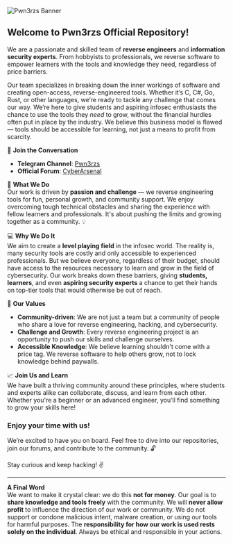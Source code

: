![Pwn3rzs Banner](https://img.shields.io/badge/Pwn3rzs-8A2BE2?style=for-the-badge&color=purple)

## Welcome to Pwn3rzs Official Repository!

We are a passionate and skilled team of **reverse engineers** and **information security experts**. From hobbyists to professionals, we reverse software to empower learners with the tools and knowledge they need, regardless of price barriers.

Our team specializes in breaking down the inner workings of software and creating open-access, reverse-engineered tools. Whether it’s C, C#, Go, Rust, or other languages, we’re ready to tackle any challenge that comes our way. We’re here to give students and aspiring infosec enthusiasts the chance to use the tools they *need* to grow, without the financial hurdles often put in place by the industry. We believe this business model is flawed — tools should be accessible for learning, not just a means to profit from scarcity.

💬 **Join the Conversation**  
- **Telegram Channel**: [Pwn3rzs](https://t.me/Pwn3rzs)
- **Official Forum**: [CyberArsenal](https://cyberarsenal.org)

🚀 **What We Do**  
Our work is driven by **passion and challenge** — we reverse engineering tools for fun, personal growth, and community support. We enjoy overcoming tough technical obstacles and sharing the experience with fellow learners and professionals. It's about pushing the limits and growing together as a community. 💡

💻 **Why We Do It**  
We aim to create a **level playing field** in the infosec world. The reality is, many security tools are costly and only accessible to experienced professionals. But we believe everyone, regardless of their budget, should have access to the resources necessary to learn and grow in the field of cybersecurity. Our work breaks down these barriers, giving **students, learners**, and even **aspiring security experts** a chance to get their hands on top-tier tools that would otherwise be out of reach.

💪 **Our Values**  
- **Community-driven**: We are not just a team but a community of people who share a love for reverse engineering, hacking, and cybersecurity.  
- **Challenge and Growth**: Every reverse engineering project is an opportunity to push our skills and challenge ourselves.  
- **Accessible Knowledge**: We believe learning shouldn't come with a price tag. We reverse software to help others grow, not to lock knowledge behind paywalls.  

📈 **Join Us and Learn**  
We have built a thriving community around these principles, where students and experts alike can collaborate, discuss, and learn from each other. Whether you're a beginner or an advanced engineer, you’ll find something to grow your skills here!

### Enjoy your time with us!  
We’re excited to have you on board. Feel free to dive into our repositories, join our forums, and contribute to the community. 🔓

Stay curious and keep hacking! ✌️

---

**A Final Word**  
We want to make it crystal clear: we do this **not for money**. Our goal is to **share knowledge and tools freely** with the community. We will **never allow profit** to influence the direction of our work or community. We do not support or condone malicious intent, malware creation, or using our tools for harmful purposes. The **responsibility for how our work is used rests solely on the individual**. Always be ethical and responsible in your actions.
